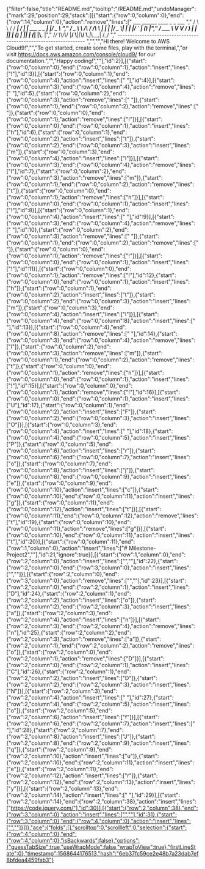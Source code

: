 {"filter":false,"title":"README.md","tooltip":"/README.md","undoManager":{"mark":29,"position":29,"stack":[[{"start":{"row":0,"column":0},"end":{"row":14,"column":0},"action":"remove","lines":["         ___        ______     ____ _                 _  ___  ","        / \\ \\      / / ___|   / ___| | ___  _   _  __| |/ _ \\ ","       / _ \\ \\ /\\ / /\\___ \\  | |   | |/ _ \\| | | |/ _` | (_) |","      / ___ \\ V  V /  ___) | | |___| | (_) | |_| | (_| |\\__, |","     /_/   \\_\\_/\\_/  |____/   \\____|_|\\___/ \\__,_|\\__,_|  /_/ "," ----------------------------------------------------------------- ","","","Hi there! Welcome to AWS Cloud9!","","To get started, create some files, play with the terminal,","or visit https://docs.aws.amazon.com/console/cloud9/ for our documentation.","","Happy coding!",""],"id":2}],[{"start":{"row":0,"column":0},"end":{"row":0,"column":1},"action":"insert","lines":["!"],"id":3}],[{"start":{"row":0,"column":1},"end":{"row":0,"column":4},"action":"insert","lines":["   "],"id":4}],[{"start":{"row":0,"column":3},"end":{"row":0,"column":4},"action":"remove","lines":[" "],"id":5},{"start":{"row":0,"column":2},"end":{"row":0,"column":3},"action":"remove","lines":[" "]},{"start":{"row":0,"column":1},"end":{"row":0,"column":2},"action":"remove","lines":[" "]},{"start":{"row":0,"column":0},"end":{"row":0,"column":1},"action":"remove","lines":["!"]}],[{"start":{"row":0,"column":0},"end":{"row":0,"column":1},"action":"insert","lines":["h"],"id":6},{"start":{"row":0,"column":1},"end":{"row":0,"column":2},"action":"insert","lines":["t"]},{"start":{"row":0,"column":2},"end":{"row":0,"column":3},"action":"insert","lines":["m"]},{"start":{"row":0,"column":3},"end":{"row":0,"column":4},"action":"insert","lines":["l"]}],[{"start":{"row":0,"column":3},"end":{"row":0,"column":4},"action":"remove","lines":["l"],"id":7},{"start":{"row":0,"column":2},"end":{"row":0,"column":3},"action":"remove","lines":["m"]},{"start":{"row":0,"column":1},"end":{"row":0,"column":2},"action":"remove","lines":["t"]},{"start":{"row":0,"column":0},"end":{"row":0,"column":1},"action":"remove","lines":["h"]}],[{"start":{"row":0,"column":0},"end":{"row":0,"column":1},"action":"insert","lines":["!"],"id":8}],[{"start":{"row":0,"column":1},"end":{"row":0,"column":4},"action":"insert","lines":["   "],"id":9}],[{"start":{"row":0,"column":3},"end":{"row":0,"column":4},"action":"remove","lines":[" "],"id":10},{"start":{"row":0,"column":2},"end":{"row":0,"column":3},"action":"remove","lines":[" "]},{"start":{"row":0,"column":1},"end":{"row":0,"column":2},"action":"remove","lines":[" "]},{"start":{"row":0,"column":0},"end":{"row":0,"column":1},"action":"remove","lines":["!"]}],[{"start":{"row":0,"column":0},"end":{"row":0,"column":1},"action":"insert","lines":["!"],"id":11}],[{"start":{"row":0,"column":0},"end":{"row":0,"column":1},"action":"remove","lines":["!"],"id":12},{"start":{"row":0,"column":0},"end":{"row":0,"column":1},"action":"insert","lines":["h"]},{"start":{"row":0,"column":1},"end":{"row":0,"column":2},"action":"insert","lines":["t"]},{"start":{"row":0,"column":2},"end":{"row":0,"column":3},"action":"insert","lines":["m"]},{"start":{"row":0,"column":3},"end":{"row":0,"column":4},"action":"insert","lines":["l"]}],[{"start":{"row":0,"column":4},"end":{"row":0,"column":8},"action":"insert","lines":["    "],"id":13}],[{"start":{"row":0,"column":4},"end":{"row":0,"column":8},"action":"remove","lines":["    "],"id":14},{"start":{"row":0,"column":3},"end":{"row":0,"column":4},"action":"remove","lines":["l"]},{"start":{"row":0,"column":2},"end":{"row":0,"column":3},"action":"remove","lines":["m"]},{"start":{"row":0,"column":1},"end":{"row":0,"column":2},"action":"remove","lines":["t"]},{"start":{"row":0,"column":0},"end":{"row":0,"column":1},"action":"remove","lines":["h"]}],[{"start":{"row":0,"column":0},"end":{"row":0,"column":1},"action":"insert","lines":["!"],"id":15}],[{"start":{"row":0,"column":0},"end":{"row":0,"column":1},"action":"remove","lines":["!"],"id":16}],[{"start":{"row":0,"column":0},"end":{"row":0,"column":1},"action":"insert","lines":["U"],"id":17},{"start":{"row":0,"column":1},"end":{"row":0,"column":2},"action":"insert","lines":["F"]},{"start":{"row":0,"column":2},"end":{"row":0,"column":3},"action":"insert","lines":["O"]}],[{"start":{"row":0,"column":3},"end":{"row":0,"column":4},"action":"insert","lines":[" "],"id":18},{"start":{"row":0,"column":4},"end":{"row":0,"column":5},"action":"insert","lines":["P"]},{"start":{"row":0,"column":5},"end":{"row":0,"column":6},"action":"insert","lines":["r"]},{"start":{"row":0,"column":6},"end":{"row":0,"column":7},"action":"insert","lines":["o"]},{"start":{"row":0,"column":7},"end":{"row":0,"column":8},"action":"insert","lines":["j"]},{"start":{"row":0,"column":8},"end":{"row":0,"column":9},"action":"insert","lines":["e"]},{"start":{"row":0,"column":9},"end":{"row":0,"column":10},"action":"insert","lines":["c"]},{"start":{"row":0,"column":10},"end":{"row":0,"column":11},"action":"insert","lines":["g"]},{"start":{"row":0,"column":11},"end":{"row":0,"column":12},"action":"insert","lines":["t"]}],[{"start":{"row":0,"column":11},"end":{"row":0,"column":12},"action":"remove","lines":["t"],"id":19},{"start":{"row":0,"column":10},"end":{"row":0,"column":11},"action":"remove","lines":["g"]}],[{"start":{"row":0,"column":10},"end":{"row":0,"column":11},"action":"insert","lines":["t"],"id":20}],[{"start":{"row":0,"column":11},"end":{"row":1,"column":0},"action":"insert","lines":["# Milestone-Project2",""],"id":21,"ignore":true}],[{"start":{"row":1,"column":0},"end":{"row":2,"column":0},"action":"insert","lines":["",""],"id":22},{"start":{"row":2,"column":0},"end":{"row":3,"column":0},"action":"insert","lines":["",""]}],[{"start":{"row":2,"column":0},"end":{"row":3,"column":0},"action":"remove","lines":["",""],"id":23}],[{"start":{"row":2,"column":0},"end":{"row":2,"column":1},"action":"insert","lines":["D"],"id":24},{"start":{"row":2,"column":1},"end":{"row":2,"column":2},"action":"insert","lines":["o"]},{"start":{"row":2,"column":2},"end":{"row":2,"column":3},"action":"insert","lines":["a"]},{"start":{"row":2,"column":3},"end":{"row":2,"column":4},"action":"insert","lines":["n"]}],[{"start":{"row":2,"column":3},"end":{"row":2,"column":4},"action":"remove","lines":["n"],"id":25},{"start":{"row":2,"column":2},"end":{"row":2,"column":3},"action":"remove","lines":["a"]},{"start":{"row":2,"column":1},"end":{"row":2,"column":2},"action":"remove","lines":["o"]},{"start":{"row":2,"column":0},"end":{"row":2,"column":1},"action":"remove","lines":["D"]}],[{"start":{"row":2,"column":0},"end":{"row":2,"column":1},"action":"insert","lines":["C"],"id":26},{"start":{"row":2,"column":1},"end":{"row":2,"column":2},"action":"insert","lines":["D"]},{"start":{"row":2,"column":2},"end":{"row":2,"column":3},"action":"insert","lines":["N"]}],[{"start":{"row":2,"column":3},"end":{"row":2,"column":4},"action":"insert","lines":[" "],"id":27},{"start":{"row":2,"column":4},"end":{"row":2,"column":5},"action":"insert","lines":["o"]},{"start":{"row":2,"column":5},"end":{"row":2,"column":6},"action":"insert","lines":["f"]}],[{"start":{"row":2,"column":6},"end":{"row":2,"column":7},"action":"insert","lines":[" "],"id":28},{"start":{"row":2,"column":7},"end":{"row":2,"column":8},"action":"insert","lines":["J"]},{"start":{"row":2,"column":8},"end":{"row":2,"column":9},"action":"insert","lines":["q"]},{"start":{"row":2,"column":9},"end":{"row":2,"column":10},"action":"insert","lines":["u"]},{"start":{"row":2,"column":10},"end":{"row":2,"column":11},"action":"insert","lines":["e"]},{"start":{"row":2,"column":11},"end":{"row":2,"column":12},"action":"insert","lines":["r"]},{"start":{"row":2,"column":12},"end":{"row":2,"column":13},"action":"insert","lines":["y"]}],[{"start":{"row":2,"column":13},"end":{"row":2,"column":14},"action":"insert","lines":[" "],"id":29}],[{"start":{"row":2,"column":14},"end":{"row":2,"column":38},"action":"insert","lines":["https://code.jquery.com/"],"id":30}],[{"start":{"row":2,"column":38},"end":{"row":3,"column":0},"action":"insert","lines":["",""],"id":31},{"start":{"row":3,"column":0},"end":{"row":4,"column":0},"action":"insert","lines":["",""]}]]},"ace":{"folds":[],"scrolltop":0,"scrollleft":0,"selection":{"start":{"row":4,"column":0},"end":{"row":4,"column":0},"isBackwards":false},"options":{"guessTabSize":true,"useWrapMode":false,"wrapToView":true},"firstLineState":0},"timestamp":1568644176513,"hash":"6eb37fc59ce2e48b7a23dab7ef8bfdea4459fab3"}